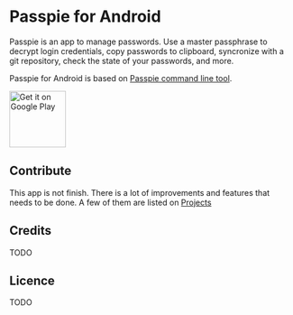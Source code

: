 # Passpie for Android

Passpie is an app to manage passwords. Use a master passphrase to decrypt login credentials, copy passwords to clipboard, syncronize with a git repository, check the state of your passwords, and more.

Passpie for Android is based on [Passpie command line tool](https://github.com/marcwebbie/passpie).

<a href='https://play.google.com/store/apps/details?id=io.github.bcfurtado.passpieforandroid&utm_source=github&utm_campaign=github.com&pcampaignid=MKT-Other-global-all-co-prtnr-py-PartBadge-Mar2515-1'><img alt='Get it on Google Play' src='https://play.google.com/intl/en_us/badges/images/generic/en_badge_web_generic.png' height="100"/></a>

## Contribute
This app is not finish. There is a lot of improvements and features that needs to be done. A few of them are listed on [Projects](https://github.com/bcfurtado/passpieforandroid/projects/1)

## Credits
TODO

## Licence
TODO
